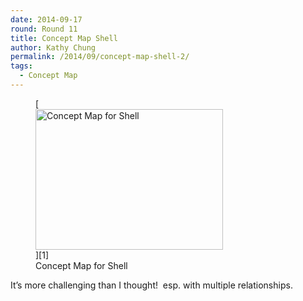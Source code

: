 ```yaml
---
date: 2014-09-17
round: Round 11
title: Concept Map Shell
author: Kathy Chung
permalink: /2014/09/concept-map-shell-2/
tags:
  - Concept Map
---
```

<figure id="attachment_8727" style="width: 300px;" class="wp-caption alignnone">[<img class="size-medium wp-image-8727" alt="Concept Map for Shell" src="/training-course/uploads/2014/09/Concept_Map_Shell-300x225.jpg" width="300" height="225" />][1]<figcaption class="wp-caption-text">Concept Map for Shell</figcaption></figure> 
It&#8217;s more challenging than I thought!  esp. with multiple relationships.

 [1]: /training-course/uploads/2014/09/Concept_Map_Shell.jpg
